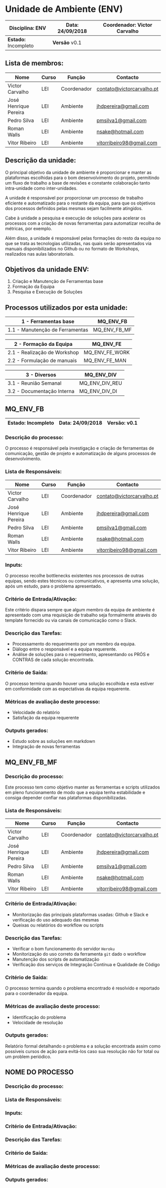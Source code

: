 # **Unidade de Ambiente (ENV)**
| Disciplina: ENV | Data: 24/09/2018 | Coordenador: Victor Carvalho |
| - | - | - |
| **Estado:** Incompleto | **Versão** v0.1 |

## **Lista de membros:**
| Nome | Curso | Função | Contacto |
| -    | -     | -      | -        |
| Victor Carvalho       | LEI | Coordenador |contato@victorcarvalho.pt|
| José Henrique Pereira | LEI | Ambiente    |jhdpereira@gmail.com |
| Pedro Silva           | LEI | Ambiente    |pmsilva1@gmail.com  |
| Roman Walls           | LEI | Ambiente    |nsake@hotmail.com  |
| Vitor Ribeiro         | LEI | Ambiente    |vitorribeiro98@gmail.com |

## **Descrição da unidade:**
O principal objetivo da unidade de ambiente é proporcionar e manter as plataformas escolhidas para o bom desenvolvimento do projeto, permitindo um fluxo de trabalho a base de revisões e constante colaboração tanto intra-unidade como inter-unidades.

A unidade é responsável por proporcionar um processo de trabalho eficiente e automatizado para o restante da equipa, para que os objetivos dos processos definidos pelas mesmas sejam facilmente atingidos.

Cabe à unidade a pesquisa e execução de soluções para acelerar os processos com a criação de novas ferramentas para automatizar recolha de métricas, por exemplo.

Além disso, a unidade é responsável pelas formações do resto da equipa no que se trata as tecnologias utilizadas, nas quais serão apresentados via manuais disponibilizados no Github ou no formato de Workshops, realizados nas aulas laboratoriais.

## **Objetivos da unidade ENV:**
1. Criação e Manutenção de Ferramentas base
2. Formação da Equipa
3. Pesquisa e Execução de Soluções

## **Processos utilizados por esta unidade:**
|1 - Ferramentas base | MQ_ENV_FB |
| - | - |
|1.1 - Manutenção de Ferramentas | MQ_ENV_FB_MF |

|2 - Formação da Equipa | MQ_ENV_FE |
| - | - |
| 2.1 - Realização de Workshop     | MQ_ENV_FE_WORK |
| 2.2 - Formulação de manuais      | MQ_ENV_FE_MAN  |

|3 - Diversos                    | MQ_ENV_DIV |
| - | - |
|3.1 - Reunião Semanal           | MQ_ENV_DIV_REU |
|3.2 - Documentação Interna      | MQ_ENV_DIV_DI|

<div style="page-break-after: always;"></div>

## MQ_ENV_FB
| Estado: Incompleto | Data: 24/09/2018 | Versão: v0.1 |
| - | - | - |

### **Descrição do processo:**
O processo é responsável pela investigação e criação de ferramentas de comunicação, gestão de projeto e automatização de alguns processos de desenvolvimento.

### **Lista de Responsáveis:**
| Nome | Curso | Função | Contacto |
| -    | -     | -      | -        |
| Victor Carvalho       | LEI | Coordenador |contato@victorcarvalho.pt|
| José Henrique Pereira | LEI | Ambiente    |jhdpereira@gmail.com |
| Pedro Silva           | LEI | Ambiente    |pmsilva1@gmail.com  |
| Roman Walls           | LEI | Ambiente    |nsake@hotmail.com  |
| Vitor Ribeiro         | LEI | Ambiente    |vitorribeiro98@gmail.com |

### **Inputs:**
O processo recolhe bottlenecks existentes nos processos de outras equipas, sendo estes técnicos ou comunicativos, e apresenta uma solução, após um estudo, para o problema apresentado.

### **Critério de Entrada/Ativação:**
Este critério dispara sempre que algum membro da equipa de ambiente é apresentado com uma requisição de trabalho seja formalmente através do template fornecido ou via canais de comunicação como o Slack.

### **Descrição das Tarefas:**
* Processamento do requerimento por um membro da equipa.
* Diálogo entre o responsável e a equipa requerente.
* Análise de soluções para o requerimento, apresentando os PRÓS e CONTRAS de cada solução encontrada.

### **Critério de Saída:**
O processo termina quando houver uma solução escolhida e esta estiver em conformidade com as expectativas da equipa requerente.

### **Métricas de avaliação deste processo:**
* Velocidade do relatório
* Satisfação da equipa requerente

### **Outputs gerados:**
* Estudo sobre as soluções em markdown
* Integração de novas ferramentas

<div style="page-break-after: always;"></div>


## MQ_ENV_FB_MF
### **Descrição do processo:**
Este processo tem como objetivo manter as ferramentas e scripts utilizados em pleno funcionamento de modo que a equipa tenha estabilidade e consiga depender confiar nas plataformas disponibilizadas.

### **Lista de Responsáveis:**
| Nome | Curso | Função | Contacto |
| -    | -     | -      | -        |
| Victor Carvalho       | LEI | Coordenador |contato@victorcarvalho.pt|
| José Henrique Pereira | LEI | Ambiente    |jhdpereira@gmail.com |
| Pedro Silva           | LEI | Ambiente    |pmsilva1@gmail.com  |
| Roman Walls           | LEI | Ambiente    |nsake@hotmail.com  |
| Vitor Ribeiro         | LEI | Ambiente    |vitorribeiro98@gmail.com |

### **Critério de Entrada/Ativação:**
* Monitorização das principais plataformas usadas: Github e Slack e verificação do uso adequado das mesmas
* Queixas ou relatórios do workflow ou scripts

### **Descrição das Tarefas:**
* Verificar o bom funcionamento do servidor `Heroku`
* Monitorização do uso correto da ferramenta `git` dado o workflow
* Manutenção dos scripts de automatização
* Verificação dos serviços de Integração Contínua e Qualidade de Código

### **Critério de Saída:**
O processo termina quando o problema encontrado é resolvido e reportado para o coordenador da equipa.

### **Métricas de avaliação deste processo:**
* Identificação do problema
* Velocidade de resolução

### **Outputs gerados:**
Relatório formal detalhando o problema e a solução encontrada assim como possíveis cursos de ação para evitá-los caso sua resolução não for total ou um problem periódico.

<div style="page-break-after: always;"></div>

## NOME DO PROCESSO
### **Descrição do processo:**
### **Lista de Responsáveis:**
### **Inputs:**
### **Critério de Entrada/Ativação:**
### **Descrição das Tarefas:**
### **Critério de Saída:**
### **Métricas de avaliação deste processo:**
### **Outputs gerados:**

<div style="page-break-after: always;"></div>

